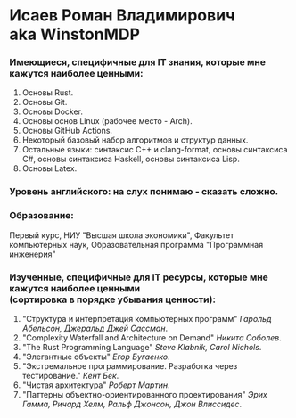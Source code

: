 # Исаев Роман Владимирович <br> aka WinstonMDP

### Имеющиеся, специфичные для IT знания, которые мне кажутся наиболее ценными:
1. Основы Rust.
2. Основы Git.
3. Основы Docker.
4. Основы основ Linux (рабочее место - Arch).
5. Основы GitHub Actions.
6. Некоторый базовый набор алгоритмов и структур данных.
7. Остальные языки: cинтаксис C++ и clang-format, основы синтаксиса C#, основы синтаксиса Haskell, основы синтаксиса Lisp.
8. Основы Latex.

### Уровень английского: на слух понимаю - сказать сложно.

### Образование:
Первый курс, НИУ "Высшая школа экономики", Факультет компьютерных наук, Образовательная программа "Программная инженерия"

### Изученные, специфичные для IT ресурсы, которые мне кажутся наиболее ценными <br> (сортировка в порядке убывания ценности):
1. "Структура и интерпретация компьютерных программ" *Гарольд Абельсон, Джеральд Джей Сассман*.
2. "Complexity Waterfall and Architecture on Demand" *Никита Соболев*.
3. "The Rust Programming Language" *Steve Klabnik, Carol Nichols*.
4. "Элегантные объекты" *Егор Бугаенко*.
5. "Экстремальное программирование. Разработка через тестирование." *Кент Бек*.
6. "Чистая архитектура" *Роберт Мартин*.
7. "Паттерны объектно-ориентированного проектирования" *Эрих Гамма, Ричард Хелм, Ральф Джонсон, Джон Влиссидес*.
